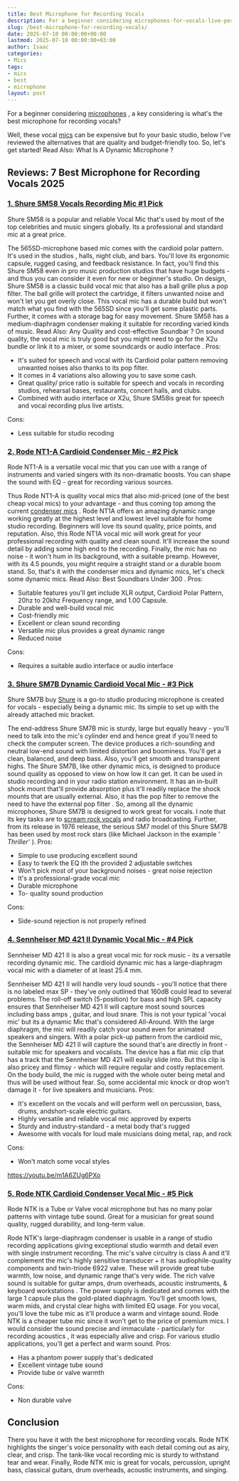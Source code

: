 ```yaml
---
title: Best Microphone for Recording Vocals
description: For a beginner considering microphones-for-vocals-live-performance , a key considering is what's the best microphone for recording vocals? Well, these vocal...
slug: /best-microphone-for-recording-vocals/
date: 2025-07-10 00:00:00+00:00
lastmod: 2025-07-10 00:00:00+03:00
author: Isaac
categories:
- Mics
tags:
- mics
- best
- microphone
layout: post
---
```

For a beginner considering
[microphones](https://pestpolicy.com/best-[microphone](https://pestpolicy.com/best-microphone-for-vocals-live-performance/)-for-vocals-live-performance/)
, a key considering is what's the best microphone for recording vocals?

Well, these vocal [mics](https://pestpolicy.com/best-microphones-for-voice-acting/) can be expensive but fo your basic studio, below I've reviewed the alternatives that are quality and budget-friendly too.
So, let's get started! Read Also:
What Is A Dynamic Microphone
?
## Reviews: 7 Best Microphone for Recording Vocals 2025
### [1. Shure SM58 Vocals Recording Mic #1 Pick](https://www.amazon.com/dp/B000CZ0R42/?tag=p-policy-20)
Shure SM58 is a popular and reliable Vocal Mic that's used by most of the top celebrities and music singers globally. Its a professional and standard mic at a great price.

The 565SD-microphone based mic comes with the cardioid polar pattern. It's used
in the studios
, halls, night club, and bars. You'll love its ergonomic capsule, rugged casing, and feedback resistance.
In fact, you'll find this Shure SM58 even in
pro music production studios
that have huge budgets - and thus you can consider it even for new or beginner's studio.
On design, Shure SM58 is a classic build vocal mic that also has a ball grille plus a pop filter. The ball grille will protect the cartridge, it filters unwanted noise and won't let you get overly close.
This vocal mic has a durable build but won't match what you find with the 565SD since you'll get some plastic parts. Further, it comes with a storage bag for easy movement.
Shure SM58 has a medium-diaphragm condenser making it suitable for recording varied kinds of music. Read Also:
Any Quality and cost-effective Soundbar
?
On sound quality, the vocal mic is truly good but you might need to go for the X2u bundle or link it to a mixer, or some
soundcards or audio interface
.
Pros:
- It's suited for speech and vocal with its Cardioid polar pattern removing unwanted noises also thanks to its pop filter.
- It comes in 4 variations also allowing you to save some cash.
- Great quality/ price ratio is suitable for speech and vocals in recording studios, rehearsal bases, restaurants, concert halls, and clubs.
- Combined with audio interface or X2u, Shure SM58is great for speech and vocal recording plus live artists.

Cons:
- Less suitable for studio recoding


### [2. Rode NT1-A Cardioid Condenser Mic - #2 Pick](https://www.amazon.com/dp/B002QAUOKS/?tag=p-policy-20)
Rode NT1-A is a versatile vocal mic that you can use with a range of instruments and varied singers with its non-dramatic boosts. You can shape the sound with EQ - great for recording various sources.

Thus Rode NT1-A is quality vocal mics that also mid-priced (one of the best cheap vocal mics) to your advantage - and thus coming top among the current
[condenser mics](https://pestpolicy.com/best-condenser-mics-under-300/)
.
Rode NT1A offers an amazing dynamic range working greatly at the highest level and lowest level suitable for home studio recording. Beginners will love its sound quality, price points, and reputation.
Also, this Rode NT1A vocal mic will work great for your professional recording with quality and clean sound. It'll increase the sound detail by adding some high end to the recording.
Finally, the mic has no noise - it won't hum in its background, with a suitable preamp. However, with its 4.5 pounds, you might require a straight stand or a durable boom stand.
So, that's it with the condenser mics and dynamic mics, let's check some dynamic mics.
Read Also:
Best Soundbars Under 300
.
Pros:
- Suitable features you'll get include XLR output, Cardioid Polar Pattern, 20hz to 20khz Frequency range, and 1.00 Capsule.
- Durable and well-build vocal mic
- Cost-friendly mic
- Excellent or clean sound recording
- Versatile mic plus provides a great dynamic range
- Reduced noise

Cons:
- Requires a suitable audio interface or audio interface

### [3. Shure SM7B Dynamic Cardioid Vocal Mic - #3 Pick](https://www.amazon.com/dp/B0002E4Z8M/?tag=p-policy-20)
Shure SM7B buy
[Shure](http://www.shure.com/)
is a go-to studio producing microphone is created for vocals - especially being a dynamic mic. Its simple to set up with the already attached mic bracket.

The end-address Shure SM7B mic is sturdy, large but equally heavy - you'll need to talk into the mic's cylinder end and hence great if you'll need to check the computer screen.
The device produces a rich-sounding and neutral low-end sound with limited distortion and boominess. You'll get a clean, balanced, and deep bass. Also, you'll get smooth and transparent highs.
The Shure SM7B, like other dynamic mics, is designed to produce sound quality as opposed to view on how low it can get. It can be used in studio recording and in your radio station environment.
It has an in-built shock mount that'll provide absorption plus it'll readily replace the shock mounts that are usually external. Also, it has the pop filter to remove the need to have the
external pop filter
.
So, among all the dynamic microphones, Shure SM7B is designed to work great for vocals. I note that its key tasks are to
[scream rock vocals](https://en.wikipedia.org/wiki/Screaming_(music)#Rock_and_roll)
and radio broadcasting.
Further, from its release in 1976 release, the serious SM7 model of this Shure SM7B has been used by most rock stars (like Michael Jackson in the example '
*Thriller'*
).
Pros:
- Simple to use producing excellent sound
- Easy to twerk the EQ ith the provided 2 adjustable switches
- Won't pick most of your background noises - great noise rejection
- It's a professional-grade vocal mic
- Durable microphone
- To- quality sound production

Cons:
- Side-sound rejection is not properly refined


### [4. Sennheiser MD 421 II Dynamic Vocal Mic - #4 Pick](https://www.amazon.com/dp/B0002H0RBS/?tag=p-policy-20)
Sennheiser MD 421 II is also a great vocal mic for rock music - its a versatile recording dynamic mic. The cardioid dynamic mic has a
large-diaphragm vocal mic
with a diameter of at least 25.4 mm.

Sennheiser MD 421 II will handle very loud sounds - you'll notice that there is no labeled max SP - they've only outlined that 160dB could lead to several problems.
The roll-off switch (5-position) for bass and high SPL capacity ensures that Sennheiser MD 421 II will capture most sound sources
including bass amps
, guitar, and loud snare.
This is not your typical 'vocal mic' but its a dynamic Mic that's considered All-Around. With the large diaphragm, the mic will readily catch your sound even for animated speakers and singers.
With a polar pick-up pattern from the cardioid mic, the Sennheiser MD 421 II will capture the sound that's are directly in front - suitable mic for speakers and vocalists.
The device has a flat mic clip that has a track that the Sennheiser MD 421 will easily slide into. But this clip is also pricey and flimsy - which will require regular and costly replacement.
On the body build, the mic is rugged with the whole outer being metal and thus will be used without fear. So, some accidental mic knock or drop won't damage it - for live speakers and musicians.
Pros:
- It's excellent on the vocals and will perform well on percussion, bass, drums, andshort-scale electric guitars.
- Highly versatile and reliable vocal mic approved by experts
- Sturdy and industry-standard - a metal body that's rugged
- Awesome with vocals for loud male musicians doing metal, rap, and rock

Cons:
- Won't match some vocal styles

https://youtu.be/m1A6ZUg6PXo
### [5. Rode NTK Cardioid Condenser Vocal Mic - #5 Pick](https://www.amazon.com/dp/B0002DUQOU/?tag=p-policy-20)
Rode NTK is a Tube or Valve vocal microphone but has no many polar patterns with vintage tube sound. Great for a musician for great sound quality, rugged durability, and long-term value.

Rode NTK's large-diaphragm condenser is usable in a range of studio recording applications giving exceptional studio warmth and detail even with single instrument recording.
The mic's valve circuitry is class A and it'll complement the mic's highly sensitive transducer + it has audiophile-quality components and twin-triode 6922 valve.
These will provide great tube warmth, low noise, and dynamic range that's very wide. The rich valve sound is suitable for guitar amps, drum overheads, acoustic instruments, &
keyboard workstations
.
The power supply is dedicated and comes with the large 1 capsule plus the gold-plated diaphragm. You'll get smooth lows, warm mids, and crystal clear highs with limited EQ usage.
For you vocal, you'll love the tube mic as it'll produce a warm and vintage sound. Rode NTK is a cheaper tube mic since it won't get to the price of premium mics.
I would consider the sound precise and immaculate - particularly for
recording acoustics
, it was especially alive and crisp. For various studio applications, you'll get a perfect and warm sound.
Pros:
- Has a phantom power supply that's dedicated
- Excellent vintage tube sound
- Provide tube or valve warmth

Cons:
- Non durable valve

## Conclusion
There you have it with the best microphone for recording vocals. Rode NTK highlights the singer's voice personality with each detail coming out as airy, clear, and crisp.
The tank-like vocal recording mic is sturdy to withstand tear and wear. Finally, Rode NTK mic is great for vocals, percussion, upright bass, classical guitars, drum overheads, acoustic instruments, and singing.
